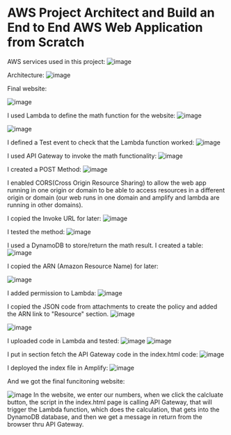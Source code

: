 # AWS Project Architect and Build an End to End AWS Web Application from Scratch


AWS services used in this project:
![image](https://github.com/redjules/-AWS-Project---Architect-and-Build-an-End-to-End-AWS-Web-Application-from-Scratch/assets/106017493/50f850f3-6de8-41a6-881f-e625a392f9cc)

Architecture:
![image](https://github.com/redjules/-AWS-Project---Architect-and-Build-an-End-to-End-AWS-Web-Application-from-Scratch/assets/106017493/b57debff-6c78-4e37-83d7-13ff72d5cdda)


Final website:

![image](https://github.com/redjules/-AWS-Project---Architect-and-Build-an-End-to-End-AWS-Web-Application-from-Scratch/assets/106017493/d15bebec-1c6f-4cd1-abd8-f94f50eb52b1)


I used Lambda to define the math function for the website:
![image](https://github.com/redjules/-AWS-Project---Architect-and-Build-an-End-to-End-AWS-Web-Application-from-Scratch/assets/106017493/7c2f3299-6f0c-488c-a304-26ab6b06daec)

![image](https://github.com/redjules/-AWS-Project---Architect-and-Build-an-End-to-End-AWS-Web-Application-from-Scratch/assets/106017493/bbe4ea3d-8f7f-437d-b526-dcc4d0968ca2)

I defined a Test event to check that the Lambda function worked:
![image](https://github.com/redjules/-AWS-Project---Architect-and-Build-an-End-to-End-AWS-Web-Application-from-Scratch/assets/106017493/17893299-91e7-48e2-8817-6176338fc41f)

I used API Gateway to invoke the math functionality:
![image](https://github.com/redjules/-AWS-Project---Architect-and-Build-an-End-to-End-AWS-Web-Application-from-Scratch/assets/106017493/7957c9c2-1169-4b32-b6b1-fda68611a8cd)

I created a POST Method:
![image](https://github.com/redjules/-AWS-Project---Architect-and-Build-an-End-to-End-AWS-Web-Application-from-Scratch/assets/106017493/cd05e071-843b-478f-a53d-39d68d0b2285)

I enabled CORS(Cross Origin Resource Sharing) to allow the web app running in one origin or domain to be able to access resources in a different origin or domain (our web runs in one domain and amplify and lambda are running in other domains).

I copied the Invoke URL for later:
![image](https://github.com/redjules/-AWS-Project---Architect-and-Build-an-End-to-End-AWS-Web-Application-from-Scratch/assets/106017493/9b25bb93-8786-49f4-a40d-64b6addb3876)

I tested the method:
![image](https://github.com/redjules/-AWS-Project---Architect-and-Build-an-End-to-End-AWS-Web-Application-from-Scratch/assets/106017493/c66bbe26-34e9-41f5-84d0-c3bff4c21c21)

I used a DynamoDB to store/return the math result. I created a table:
![image](https://github.com/redjules/-AWS-Project---Architect-and-Build-an-End-to-End-AWS-Web-Application-from-Scratch/assets/106017493/6d29c639-e555-4674-bb8e-8dceefcb750d)

I copied the ARN (Amazon Resource Name) for later:

![image](https://github.com/redjules/-AWS-Project---Architect-and-Build-an-End-to-End-AWS-Web-Application-from-Scratch/assets/106017493/834002df-6d56-4452-963c-5a61fd2860d5)

I added permission to Lambda:
![image](https://github.com/redjules/-AWS-Project---Architect-and-Build-an-End-to-End-AWS-Web-Application-from-Scratch/assets/106017493/82a18c1d-94ab-4db8-8c8c-326a6586a795)

I copied the JSON code from attachments to create the policy and added the ARN link to "Resource" section.
![image](https://github.com/redjules/-AWS-Project---Architect-and-Build-an-End-to-End-AWS-Web-Application-from-Scratch/assets/106017493/9721c07e-0309-4a0e-8dfa-3d03bd2c61a2)

![image](https://github.com/redjules/-AWS-Project---Architect-and-Build-an-End-to-End-AWS-Web-Application-from-Scratch/assets/106017493/f782cd91-0425-405e-ab97-3a392af57b69)


I uploaded code in Lambda and tested:
![image](https://github.com/redjules/-AWS-Project---Architect-and-Build-an-End-to-End-AWS-Web-Application-from-Scratch/assets/106017493/fbf437a6-5d4b-4fa4-a7f7-1b32fbd351f2)
![image](https://github.com/redjules/-AWS-Project---Architect-and-Build-an-End-to-End-AWS-Web-Application-from-Scratch/assets/106017493/7256b098-7be4-494d-a896-ac31e64de182)

I put in section fetch the API Gateway code in the index.html code:
![image](https://github.com/redjules/-AWS-Project---Architect-and-Build-an-End-to-End-AWS-Web-Application-from-Scratch/assets/106017493/abe668ab-274e-4107-8dda-8dedf17dd51a)

I deployed the index file in Amplify:
![image](https://github.com/redjules/-AWS-Project---Architect-and-Build-an-End-to-End-AWS-Web-Application-from-Scratch/assets/106017493/1e0a0c95-9d82-4e5c-b09d-0aaa4d386aa9)

And we got the final funcitoning website:

![image](https://github.com/redjules/-AWS-Project---Architect-and-Build-an-End-to-End-AWS-Web-Application-from-Scratch/assets/106017493/71f752fe-dd24-4cb6-8251-61a8aa103c02)
In the website, we enter our numbers, when we click the calcluate button, the script in the index.html page is calling API Gateway, that will trigger the Lambda function, which does the calculation, that gets into the DynamoDB database, and  then we get a message in return from the browser thru API Gateway.
